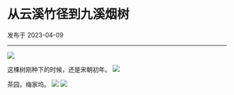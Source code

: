 # 从云溪竹径到九溪烟树

发布于 2023-04-09 
  
---

![](https://imgurl.zishu.me/images/2023/04/09/6432b7a078896.webp)

这棵树刚种下的时候，还是宋朝初年。
![](https://imgurl.zishu.me/images/2023/04/09/6432315a727fa.webp)

茶园，梅家坞。
![](https://imgurl.zishu.me/images/2023/04/09/643234a9762e9.webp)
![](https://imgurl.zishu.me/images/2023/04/09/643234a9aedfb.webp)